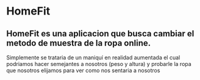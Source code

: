 # HomeFit
## HomeFit es una aplicacion que busca cambiar el metodo de muestra de la ropa online.
Simplemente se trataria de un maniquí en realidad aumentada el cual podriamos hacer semejantes a nosotros (peso y altura) y probarle la ropa que nosotros elijamos para ver como nos sentaria a nosotros

